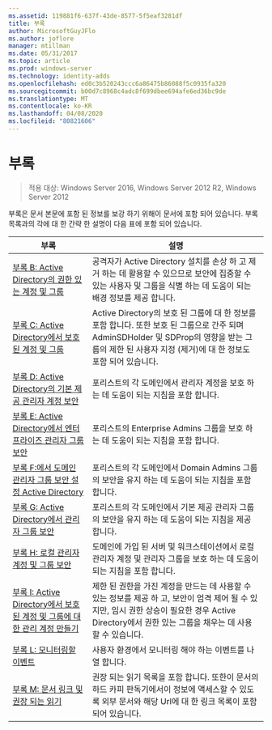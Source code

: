 ```yaml
---
ms.assetid: 119881f6-637f-43de-8577-5f5eaf3281df
title: 부록
author: MicrosoftGuyJFlo
ms.author: joflore
manager: mtillman
ms.date: 05/31/2017
ms.topic: article
ms.prod: windows-server
ms.technology: identity-adds
ms.openlocfilehash: ed0c3b520243ccc6a86475b86088f5c0935fa320
ms.sourcegitcommit: b00d7c8968c4adc8f699dbee694afe6ed36bc9de
ms.translationtype: MT
ms.contentlocale: ko-KR
ms.lasthandoff: 04/08/2020
ms.locfileid: "80821606"
---
```

# <a name="appendices"></a>부록

>적용 대상: Windows Server 2016, Windows Server 2012 R2, Windows Server 2012

부록은 문서 본문에 포함 된 정보를 보강 하기 위해이 문서에 포함 되어 있습니다. 부록 목록과의 각에 대 한 간략 한 설명이 다음 표에 포함 되어 있습니다.  
  

|**부록**|**설명**|  
| --- | --- | 
|[부록 B: Active Directory의 권한 있는 계정 및 그룹](../../../ad-ds/plan/security-best-practices/Appendix-B--Privileged-Accounts-and-Groups-in-Active-Directory.md)|공격자가 Active Directory 설치를 손상 하 고 제거 하는 데 활용할 수 있으므로 보안에 집중할 수 있는 사용자 및 그룹을 식별 하는 데 도움이 되는 배경 정보를 제공 합니다.|  
|[부록 C: Active Directory에서 보호 된 계정 및 그룹](../../../ad-ds/plan/security-best-practices/Appendix-C--Protected-Accounts-and-Groups-in-Active-Directory.md)|Active Directory의 보호 된 그룹에 대 한 정보를 포함 합니다. 또한 보호 된 그룹으로 간주 되며 AdminSDHolder 및 SDProp의 영향을 받는 그룹의 제한 된 사용자 지정 (제거)에 대 한 정보도 포함 되어 있습니다.|  
|[부록 D: Active Directory의 기본 제공 관리자 계정 보안](../../../ad-ds/plan/security-best-practices/Appendix-D--Securing-Built-In-Administrator-Accounts-in-Active-Directory.md)|포리스트의 각 도메인에서 관리자 계정을 보호 하는 데 도움이 되는 지침을 포함 합니다.|  
|[부록 E: Active Directory에서 엔터프라이즈 관리자 그룹 보안](../../../ad-ds/plan/security-best-practices/Appendix-E--Securing-Enterprise-Admins-Groups-in-Active-Directory.md)|포리스트의 Enterprise Admins 그룹을 보호 하는 데 도움이 되는 지침을 포함 합니다.|  
|[부록 F:에서 도메인 관리자 그룹 보안 설정 Active Directory](../../../ad-ds/plan/security-best-practices/Appendix-F--Securing-Domain-Admins-Groups-in-Active-Directory.md)|포리스트의 각 도메인에서 Domain Admins 그룹의 보안을 유지 하는 데 도움이 되는 지침을 포함 합니다.|  
|[부록 G: Active Directory에서 관리자 그룹 보안](../../../ad-ds/plan/security-best-practices/Appendix-G--Securing-Administrators-Groups-in-Active-Directory.md)|포리스트의 각 도메인에서 기본 제공 관리자 그룹의 보안을 유지 하는 데 도움이 되는 지침을 제공 합니다.|  
|[부록 H: 로컬 관리자 계정 및 그룹 보안](../../../ad-ds/plan/security-best-practices/Appendix-H--Securing-Local-Administrator-Accounts-and-Groups.md)|도메인에 가입 된 서버 및 워크스테이션에서 로컬 관리자 계정 및 관리자 그룹을 보호 하는 데 도움이 되는 지침을 포함 합니다.|  
|[부록 I: Active Directory에서 보호 된 계정 및 그룹에 대 한 관리 계정 만들기](../../../ad-ds/manage/component-updates/Appendix-I--Creating-Management-Accounts-for-Protected-Accounts-and-Groups-in-Active-Directory.md)|제한 된 권한을 가진 계정을 만드는 데 사용할 수 있는 정보를 제공 하 고, 보안이 엄격 제어 될 수 있지만, 임시 권한 상승이 필요한 경우 Active Directory에서 권한 있는 그룹을 채우는 데 사용할 수 있습니다.|   
|[부록 L: 모니터링할 이벤트](../../../ad-ds/plan/Appendix-L--Events-to-Monitor.md)|사용자 환경에서 모니터링 해야 하는 이벤트를 나열 합니다.|  
|[부록 M: 문서 링크 및 권장 되는 읽기](../../../ad-ds/manage/Appendix-M--Document-Links-and-Recommended-Reading.md)|권장 되는 읽기 목록을 포함 합니다. 또한이 문서의 하드 카피 판독기에서이 정보에 액세스할 수 있도록 외부 문서와 해당 Url에 대 한 링크 목록이 포함 되어 있습니다.|  
  


